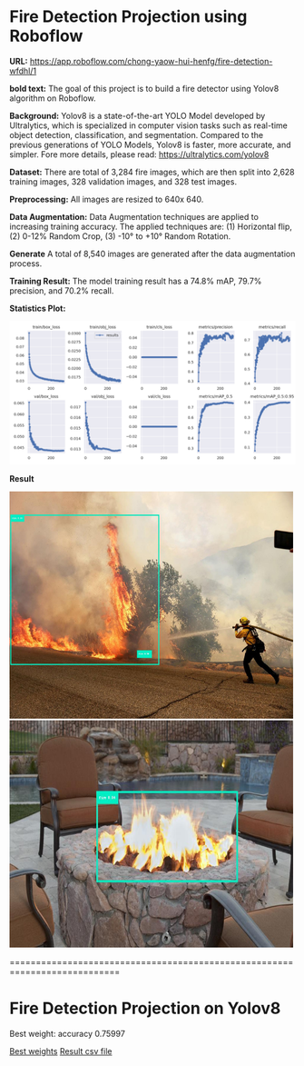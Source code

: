 
<h1>Fire Detection Projection using Roboflow</h1>

**URL:** https://app.roboflow.com/chong-yaow-hui-henfg/fire-detection-wfdhl/1

**bold text:** The goal of this project is to build a fire detector using Yolov8 algorithm on Roboflow. </p>
**Background:** Yolov8 is a state-of-the-art YOLO Model developed by Ultralytics, which is specialized in computer vision tasks such as real-time object detection, classification, and segmentation. Compared to the previous generations of YOLO Models, Yolov8 is faster, more accurate, and simpler. Fore more details, please read: https://ultralytics.com/yolov8

**Dataset:** There are total of 3,284 fire images, which are then split into 2,628 training images, 328 validation images, and 328 test images.

**Preprocessing:** All images are resized to 640x 640.

**Data Augmentation:** Data Augmentation techniques are applied to increasing training accuracy. The applied techniques are:
  (1) Horizontal flip, 
  (2) 0-12% Random Crop, 
  (3) -10° to +10° Random Rotation.

**Generate** A total of 8,540 images are generated after the data augmentation process.

**Training Result:** The model training result has a 74.8% mAP, 79.7% precision, and 70.2% recall.

**Statistics Plot:**

![](results.png)

**Result**

<img src="fire_image1_labeled.jfif" alt= “” width="500" height="400">

<img src="fire_image2_labeled.jfif" alt= “” width="500" height="400">

===========================================================================
<h1>Fire Detection Projection on Yolov8</h1>
Best weight: accuracy 0.75997

[Best weights](best.pt/)
[Result csv file](/results.csv)
